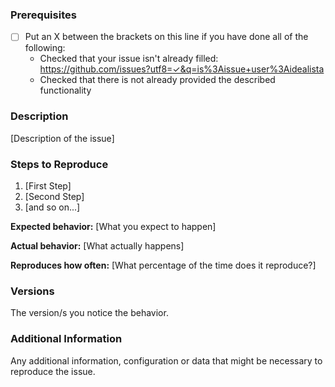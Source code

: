 <!--

Have you read Idealista's Code of Conduct? By filling an Issue, you are expected to comply with it,
 including treating everyone with respect: https://github.com/idealista/oracle_instant_client_role/blob/master/.github/CODE_OF_CONDUCT.md

-->

### Prerequisites

* [ ] Put an X between the brackets on this line if you have done all of the following:
    * Checked that your issue isn't already filled: https://github.com/issues?utf8=✓&q=is%3Aissue+user%3Aidealista
    * Checked that there is not already provided the described functionality

### Description

[Description of the issue]

### Steps to Reproduce

1. [First Step]
2. [Second Step]
3. [and so on...]

**Expected behavior:** [What you expect to happen]

**Actual behavior:** [What actually happens]

**Reproduces how often:** [What percentage of the time does it reproduce?]

### Versions

The version/s you notice the behavior.

### Additional Information

Any additional information, configuration or data that might be necessary to reproduce the issue.